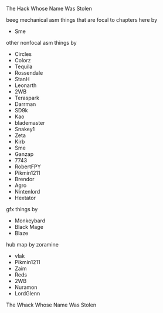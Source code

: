 The Hack Whose Name Was Stolen


beeg mechanical asm things that are focal to chapters here by 
- Sme

other nonfocal asm things by
- Circles
- Colorz 
- Tequila
- Rossendale
- StanH
- Leonarth
- 2WB
- Teraspark
- Darrman
- SD9k
- Kao
- blademaster
- Snakey1
- Zeta
- Kirb
- Sme
- Ganzap 
- 7743
- RobertFPY
- Pikmin1211
- Brendor
- Agro
- Nintenlord
- Hextator


gfx things by 
- Monkeybard 
- Black Mage 
- Blaze 

hub map by zoramine
- vlak 
- Pikmin1211 
- Zaim 
- Reds
- 2WB
- Nuramon
- LordGlenn

The Whack Whose Name Was Stolen
